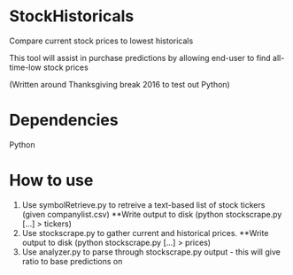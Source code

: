 # StockHistoricals
Compare current stock prices to lowest historicals

This tool will assist in purchase predictions by allowing end-user to find all-time-low stock prices

(Written around Thanksgiving break 2016 to test out Python)

# Dependencies
Python

# How to use
1. Use symbolRetrieve.py to retreive a text-based list of stock tickers (given companylist.csv) **Write output to disk (python stockscrape.py [...] > tickers)
2. Use stockscrape.py to gather current and historical prices. **Write output to disk (python stockscrape.py [...] > prices)
3. Use analyzer.py to parse through stockscrape.py output - this will give ratio to base predictions on
